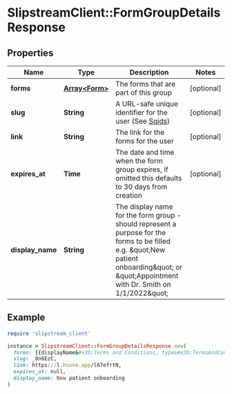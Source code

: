 # SlipstreamClient::FormGroupDetailsResponse

## Properties

| Name | Type | Description | Notes |
| ---- | ---- | ----------- | ----- |
| **forms** | [**Array&lt;Form&gt;**](Form.md) | The forms that are part of this group | [optional] |
| **slug** | **String** | A URL-safe unique identifier for the user (See [Sqids](https://sqids.org)) | [optional] |
| **link** | **String** | The link for the forms for the user | [optional] |
| **expires_at** | **Time** | The date and time when the form group expires, if omitted this defaults to 30 days from creation | [optional] |
| **display_name** | **String** | The display name for the form group - should represent a purpose for the forms to be filled e.g. \&quot;New patient onboarding\&quot; or \&quot;Appointment with Dr. Smith on 1/1/2022\&quot; |  |

## Example

```ruby
require 'slipstream_client'

instance = SlipstreamClient::FormGroupDetailsResponse.new(
  forms: [{displayName&#x3D;Terms and Conditions, type&#x3D;TermsAndConditions}, {displayName&#x3D;Patient Details, type&#x3D;PatientDetails}, {displayName&#x3D;Medical History, type&#x3D;MedicalHistory}, {displayName&#x3D;Oral Health, type&#x3D;OralHealth}, {displayName&#x3D;Contact Consent, type&#x3D;ContactConsent}, {displayName&#x3D;Health Screening, type&#x3D;HealthScreening}],
  slug: _8n6EzC,
  link: https://l.hsone.app/l67efrtN,
  expires_at: null,
  display_name: New patient onboarding
)
```


